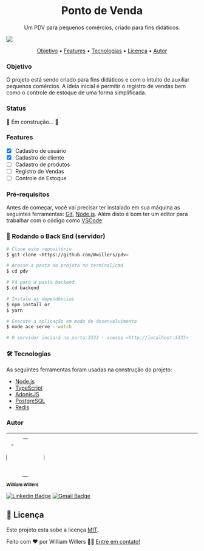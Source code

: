 <h1 align="center">
  Ponto de Venda
</h1>
<p align="center">
  Um PDV para pequenos comércios, criado para fins didáticos.
</p>
<img src="https://img.shields.io/github/license/Wwillers/pdv"/>


<p align="center">
 <a href="#objetivo">Objetivo</a> •
 <a href="#features">Features</a> • 
 <a href="#-tecnologias">Tecnologias</a> •  
 <a href="#-licença">Licença</a> • 
 <a href="#autor">Autor</a>
</p>

### Objetivo

  O projeto está sendo criado para fins didáticos e com o intuito de auxiliar pequenos comércios. A ideia inicial é permitir o registro de vendas bem como o controle de estoque
  de uma forma simplificada.

### Status
  
  🚧  Em construção...  🚧


### Features

- [x] Cadastro de usuário
- [x] Cadastro de cliente
- [ ] Cadastro de produtos
- [ ] Registro de Vendas
- [ ] Controle de Estoque

### Pré-requisitos

Antes de começar, você vai precisar ter instalado em sua máquina as seguintes ferramentas:
[Git](https://git-scm.com), [Node.js](https://nodejs.org/en/). 
Além disto é bom ter um editor para trabalhar com o código como [VSCode](https://code.visualstudio.com/)

### 🎲 Rodando o Back End (servidor)

```bash
# Clone este repositório
$ git clone <https://github.com/Wwillers/pdv>

# Acesse a pasta do projeto no terminal/cmd
$ cd pdv

# Vá para a pasta backend
$ cd backend

# Instale as dependências
$ npm install or
$ yarn

# Execute a aplicação em modo de desenvolvimento
$ node ace serve --watch

# O servidor inciará na porta:3333 - acesse <http://localhost:3333>
```

### 🛠 Tecnologias

As seguintes ferramentas foram usadas na construção do projeto:

- [Node.js](https://nodejs.org/en/)
- [TypeScript](https://www.typescriptlang.org/)
- [AdonisJS](https://adonisjs.com/)
- [PostgreSQL](https://www.postgresql.org/)
- [Redis](https://redis.io/)

### Autor
---

<a href="">
 <img style="border-radius: 50%" src="https://avatars.githubusercontent.com/u/49210525?s=460&u=a755a4560b0bfd51dff5e1eea558a4e8ee1fdb87&v=4" width="100px" alt=""/>
<br />
 
 <sub><b>William Willers</b></sub></a> <a href="https://github.com/Wwillers" title="github"></a>
 
[![Linkedin Badge](https://img.shields.io/badge/-William-blue?style=flat-square&logo=Linkedin&logoColor=white&link=https://www.linkedin.com/in/williamwillers/)](https://www.linkedin.com/in/williamwillers/) 
[![Gmail Badge](https://img.shields.io/badge/-williamwillers1@gmail.com-c14438?style=flat-square&logo=Gmail&logoColor=white&link=mailto:williamwillers1@gmail.com)](mailto:williamwillers1@gmail.com)


## 📝 Licença

Este projeto esta sobe a licença [MIT](./LICENSE).

Feito com ❤️ por William Willers 👋🏽 [Entre em contato!](https://www.linkedin.com/in/williamwillers/)
